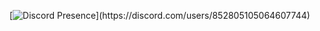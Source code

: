 [![Discord Presence](https://lanyard-profile-readme.vercel.app/api/852805105064607744?theme=light&bg=000000&animated=false&hideDiscrim=true&borderRadius=30px&idleMessage=Probably%20doing%20something%20else...)](https://discord.com/users/852805105064607744)
